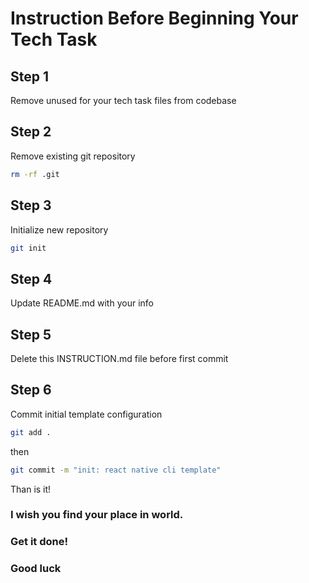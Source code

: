 # Instruction Before Beginning Your Tech Task

## Step 1
Remove unused for your tech task files from codebase

## Step 2
Remove existing git repository

```bash
rm -rf .git
```

## Step 3
Initialize new repository

```bash
git init
```

## Step 4
 Update README.md with your info

## Step 5
 Delete this INSTRUCTION.md file before first commit

## Step 6
Commit initial template configuration
```bash
git add .
```
then
```bash
git commit -m "init: react native cli template"
```
Than is it!

###  I wish you find your place in world.
### Get it done!
### Good luck